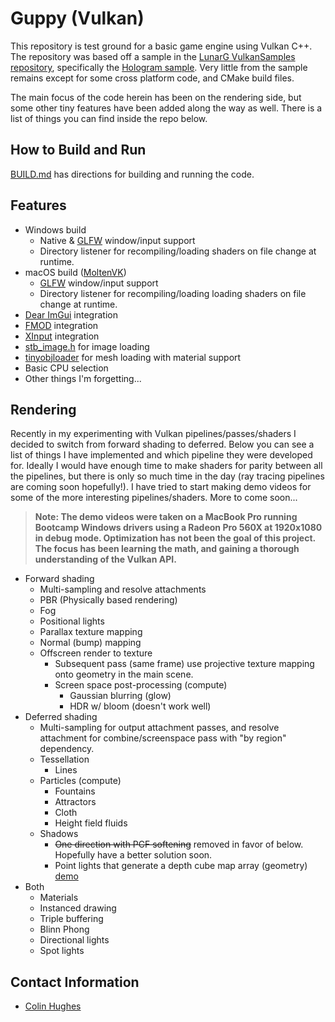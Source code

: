 # Guppy (Vulkan)
  This repository is test ground for a basic game engine using Vulkan C++. The repository was based off a sample in the [LunarG VulkanSamples repository](https://github.com/LunarG/VulkanSamples), specifically the [Hologram sample](https://github.com/LunarG/VulkanSamples/tree/master/Sample-Programs/Hologram). Very little from the sample remains except for some cross platform code, and CMake build files.

  The main focus of the code herein has been on the rendering side, but some other tiny features have been added along the way as well. There is a list of things you can find inside the repo below. 

## How to Build and Run
[BUILD.md](BUILD.md) has directions for building and running the code.

## Features
* Windows build
  * Native & [GLFW](https://www.glfw.org/) window/input support
  * Directory listener for recompiling/loading shaders on file change at runtime.
* macOS build ([MoltenVK](https://github.com/KhronosGroup/MoltenVK))
  * [GLFW](https://www.glfw.org/) window/input support
  * Directory listener for recompiling/loading loading shaders on file change at runtime.
* [Dear ImGui](https://github.com/ocornut/imgui) integration
* [FMOD](https://www.fmod.com/) integration
* [XInput](https://docs.microsoft.com/en-us/windows/win32/xinput/xinput-game-controller-apis-portal) integration
* [stb_image.h](https://github.com/nothings/stb/blob/master/stb_image.h) for image loading
* [tinyobjloader](https://github.com/syoyo/tinyobjloader) for mesh loading with material support
* Basic CPU selection
* Other things I'm forgetting...

## Rendering
Recently in my experimenting with Vulkan pipelines/passes/shaders I decided to switch from forward shading to deferred. Below you can see a list of things I have implemented and which pipeline they were developed for. Ideally I would have enough time to make shaders for parity between all the pipelines, but there is only so much time in the day (ray tracing pipelines are coming soon hopefully!). I have tried to start making demo videos for some of the more interesting pipelines/shaders. More to come soon...

> **Note: The demo videos were taken on a MacBook Pro running Bootcamp Windows drivers using a Radeon Pro 560X at 1920x1080 in debug mode. Optimization has not been the goal of this project. The focus has been learning the math, and gaining a thorough understanding of the Vulkan API.**

* Forward shading
  * Multi-sampling and resolve attachments
  * PBR (Physically based rendering)
  * Fog
  * Positional lights
  * Parallax texture mapping
  * Normal (bump) mapping
  * Offscreen render to texture
    * Subsequent pass (same frame) use projective texture mapping onto geometry in the main scene.
    * Screen space post-processing (compute)
      * Gaussian blurring (glow)
      * HDR w/ bloom (doesn't work well)
* Deferred shading
  * Multi-sampling for output attachment passes, and resolve attachment for combine/screenspace pass with "by region" dependency.
  * Tessellation
    * Lines
  * Particles (compute)
    * Fountains
    * Attractors
    * Cloth
    * Height field fluids
  * Shadows
    * ~~One direction with PCF softening~~ removed in favor of below. Hopefully have a better solution soon.
    * Point lights that generate a depth cube map array (geometry) [demo](https://youtu.be/ri3ZodRF7VY)
* Both
  * Materials
  * Instanced drawing
  * Triple buffering
  * Blinn Phong
  * Directional lights
  * Spot lights

## Contact Information
* [Colin Hughes](mailto:colin.s.hughes@gmail.com)